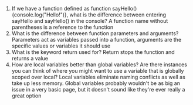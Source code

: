 1. If we have a function defined as function sayHello(){console.log("Hello!")}, what is the difference between entering sayHello and sayHello() in the console? A function name without parentheses is a reference to the function
2. What is the difference between function parameters and arguments? Parameters act as variables passed into a function, arguments are the specific values or variables it should use
3. What is the keyword return used for? Return stops the function and returns a value
4. How are local variables better than global variables? Are there instances you can think of where you might want to use a variable that is globally scoped over local? Local variables eliminate naming conflicts as well as take up less memory. Global variables probably wouldn't be as big an issue in a very basic page, but it doesn't sound like they're ever really a great option
